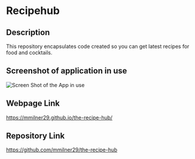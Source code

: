 # Recipehub 


## Description 
This repository encapsulates code created so you can get latest recipes for food and cocktails.


## Screenshot of application in use
![Screen Shot of the App in use](/assets/images/home.png)

## Webpage Link 

https://mmilner29.github.io/the-recipe-hub/

## Repository Link

https://github.com/mmilner29/the-recipe-hub